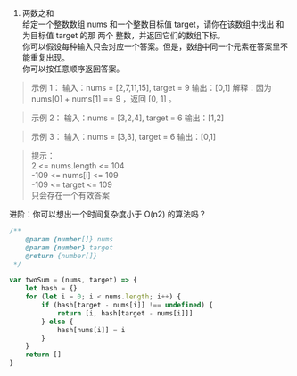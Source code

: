 1. 两数之和  
给定一个整数数组 nums 和一个整数目标值 target，请你在该数组中找出 和为目标值 target  的那 两个 整数，并返回它们的数组下标。  
你可以假设每种输入只会对应一个答案。但是，数组中同一个元素在答案里不能重复出现。  
你可以按任意顺序返回答案。

> 示例 1：
输入：nums = [2,7,11,15], target = 9
输出：[0,1]
解释：因为 nums[0] + nums[1] == 9 ，返回 [0, 1] 。

> 示例 2：
输入：nums = [3,2,4], target = 6
输出：[1,2]

> 示例 3：
输入：nums = [3,3], target = 6
输出：[0,1]
 

> 提示：  
2 <= nums.length <= 104  
-109 <= nums[i] <= 109  
-109 <= target <= 109  
只会存在一个有效答案 

进阶：你可以想出一个时间复杂度小于 O(n2) 的算法吗？
```js
/**
    @param {number[]} nums
    @param {number} target
    @return {number[]}
 */

var twoSum = (nums, target) => {
    let hash = {}
    for (let i = 0; i < nums.length; i++) {
        if (hash[target - nums[i]] !== undefined) {
            return [i, hash[target - nums[i]]]
        } else {
            hash[nums[i]] = i
        }
    }
    return []
}
```

